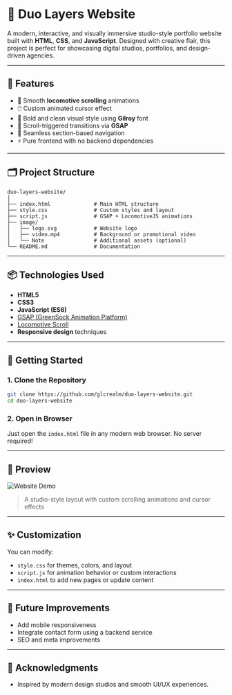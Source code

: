 # 🎨 Duo Layers Website

A modern, interactive, and visually immersive studio-style portfolio website built with **HTML**, **CSS**, and **JavaScript**. Designed with creative flair, this project is perfect for showcasing digital studios, portfolios, and design-driven agencies.

---

## 🌟 Features

- 🎥 Smooth **locomotive scrolling** animations
- 🖱️ Custom animated cursor effect
- 🎨 Bold and clean visual style using **Gilroy** font
- 🧠 Scroll-triggered transitions via **GSAP**
- 🔁 Seamless section-based navigation
- ⚡ Pure frontend with no backend dependencies

---

## 🗂️ Project Structure

```
duo-layers-website/
│
├── index.html              # Main HTML structure
├── style.css               # Custom styles and layout
├── script.js               # GSAP + LocomotiveJS animations
├── image/
│   ├── logo.svg            # Website logo
│   ├── video.mp4           # Background or promotional video
│   └── Note                # Additional assets (optional)
└── README.md               # Documentation
```

---

## 📦 Technologies Used

- **HTML5**
- **CSS3**
- **JavaScript (ES6)**
- [GSAP (GreenSock Animation Platform)](https://greensock.com/gsap/)
- [Locomotive Scroll](https://locomotivemtl.github.io/locomotive-scroll/)
- **Responsive design** techniques

---

## 🚀 Getting Started

### 1. Clone the Repository

```bash
git clone https://github.com/glcrealm/duo-layers-website.git
cd duo-layers-website
```

### 2. Open in Browser

Just open the `index.html` file in any modern web browser. No server required!

---

## 📸 Preview

![Website Demo](https://glcrealm.github.io/duo-layers-website/)
> A studio-style layout with custom scrolling animations and cursor effects

---

## ✨ Customization

You can modify:

- `style.css` for themes, colors, and layout
- `script.js` for animation behavior or custom interactions
- `index.html` to add new pages or update content

---

## 🧪 Future Improvements

- Add mobile responsiveness
- Integrate contact form using a backend service
- SEO and meta improvements

---

## 👋 Acknowledgments

- Inspired by modern design studios and smooth UI/UX experiences.
